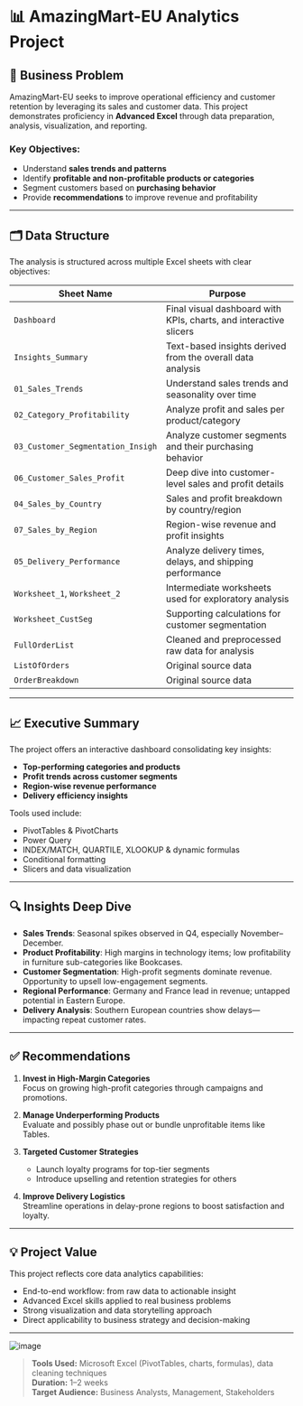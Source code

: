 # 📊 AmazingMart-EU Analytics Project

## 📌 Business Problem

AmazingMart-EU seeks to improve operational efficiency and customer retention by leveraging its sales and customer data. This project demonstrates proficiency in **Advanced Excel** through data preparation, analysis, visualization, and reporting.

### Key Objectives:
- Understand **sales trends and patterns**
- Identify **profitable and non-profitable products or categories**
- Segment customers based on **purchasing behavior**
- Provide **recommendations** to improve revenue and profitability

---

## 🗂️ Data Structure

The analysis is structured across multiple Excel sheets with clear objectives:

| **Sheet Name**                   | **Purpose**                                                                 |
|----------------------------------|-----------------------------------------------------------------------------|
| `Dashboard`                      | Final visual dashboard with KPIs, charts, and interactive slicers          |
| `Insights_Summary`              | Text-based insights derived from the overall data analysis                  |
| `01_Sales_Trends`               | Understand sales trends and seasonality over time                           |
| `02_Category_Profitability`     | Analyze profit and sales per product/category                               |
| `03_Customer_Segmentation_Insigh` | Analyze customer segments and their purchasing behavior                     |
| `06_Customer_Sales_Profit`      | Deep dive into customer-level sales and profit details                      |
| `04_Sales_by_Country`           | Sales and profit breakdown by country/region                                |
| `07_Sales_by_Region`            | Region-wise revenue and profit insights                                     |
| `05_Delivery_Performance`       | Analyze delivery times, delays, and shipping performance                     |
| `Worksheet_1`, `Worksheet_2`    | Intermediate worksheets used for exploratory analysis                       |
| `Worksheet_CustSeg`             | Supporting calculations for customer segmentation                           |
| `FullOrderList`                 | Cleaned and preprocessed raw data for analysis                              |
| `ListOfOrders`                  | Original source data                                                        |
| `OrderBreakdown`                | Original source data

---

## 📈 Executive Summary

The project offers an interactive dashboard consolidating key insights:

- **Top-performing categories and products**
- **Profit trends across customer segments**
- **Region-wise revenue performance**
- **Delivery efficiency insights**

Tools used include:
- PivotTables & PivotCharts
- Power Query 
- INDEX/MATCH, QUARTILE, XLOOKUP & dynamic formulas
- Conditional formatting
- Slicers and data visualization

---

## 🔍 Insights Deep Dive

- **Sales Trends**: Seasonal spikes observed in Q4, especially November–December.
- **Product Profitability**: High margins in technology items; low profitability in furniture sub-categories like Bookcases.
- **Customer Segmentation**: High-profit segments dominate revenue. Opportunity to upsell low-engagement segments.
- **Regional Performance**: Germany and France lead in revenue; untapped potential in Eastern Europe.
- **Delivery Analysis**: Southern European countries show delays—impacting repeat customer rates.

---

## ✅ Recommendations

1. **Invest in High-Margin Categories**  
   Focus on growing high-profit categories through campaigns and promotions.

2. **Manage Underperforming Products**  
   Evaluate and possibly phase out or bundle unprofitable items like Tables.

3. **Targeted Customer Strategies**  
   - Launch loyalty programs for top-tier segments  
   - Introduce upselling and retention strategies for others

4. **Improve Delivery Logistics**  
   Streamline operations in delay-prone regions to boost satisfaction and loyalty.

---

## 💡 Project Value

This project reflects core data analytics capabilities:

- End-to-end workflow: from raw data to actionable insight
- Advanced Excel skills applied to real business problems
- Strong visualization and data storytelling approach
- Direct applicability to business strategy and decision-making

---
![image](https://github.com/user-attachments/assets/e6440d34-e804-48b1-bc9c-6056f7c6e915)

> **Tools Used:** Microsoft Excel (PivotTables, charts, formulas), data cleaning techniques  
> **Duration:** 1–2 weeks  
> **Target Audience:** Business Analysts, Management, Stakeholders
